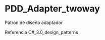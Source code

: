PDD_Adapter_twoway
==================
Patron de diseño adaptador


Referencia
  C#_3.0_design_patterns

